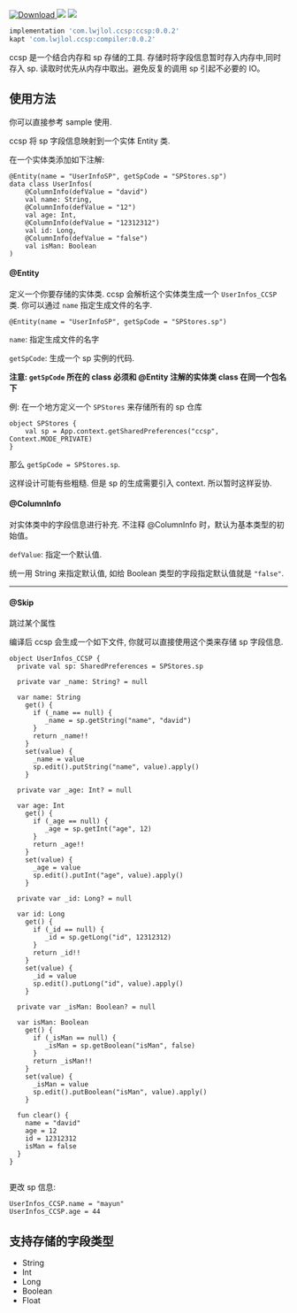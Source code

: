 
 [ ![Download](https://api.bintray.com/packages/wenchieh/maven/ccsp/images/download.svg) ](https://bintray.com/wenchieh/maven/bottombar/_latestVersion)
 ![](https://img.shields.io/badge/build-passing-green.svg)
 ![](https://img.shields.io/badge/license-MIT-orange.svg)

 ```gradle
implementation 'com.lwjlol.ccsp:ccsp:0.0.2'
kapt 'com.lwjlol.ccsp:compiler:0.0.2'
 ```

 ccsp 是一个结合内存和 sp 存储的工具. 存储时将字段信息暂时存入内存中,同时存入 sp. 读取时优先从内存中取出。避免反复的调用 sp 引起不必要的 IO。

 ## 使用方法
 你可以直接参考 sample 使用.  

 ccsp 将 sp 字段信息映射到一个实体 Entity 类.

 在一个实体类添加如下注解:
```
@Entity(name = "UserInfoSP", getSpCode = "SPStores.sp")
data class UserInfos(
    @ColumnInfo(defValue = "david")
    val name: String,
    @ColumnInfo(defValue = "12")
    val age: Int,
    @ColumnInfo(defValue = "12312312")
    val id: Long,
    @ColumnInfo(defValue = "false")
    val isMan: Boolean
)
```

#### @Entity

定义一个你要存储的实体类. ccsp 会解析这个实体类生成一个 `UserInfos_CCSP` 类. 你可以通过 `name` 指定生成文件的名字. 

```
@Entity(name = "UserInfoSP", getSpCode = "SPStores.sp")
```
`name`: 指定生成文件的名字  

`getSpCode`: 生成一个 sp 实例的代码.  

__注意:  `getSpCode` 所在的 class 必须和 @Entity 注解的实体类 class 在同一个包名下__

例: 在一个地方定义一个 `SPStores` 来存储所有的 sp 仓库  

```
object SPStores {
    val sp = App.context.getSharedPreferences("ccsp", Context.MODE_PRIVATE)
}
```
那么 `getSpCode = SPStores.sp`. 

这样设计可能有些粗糙. 但是 sp 的生成需要引入 context. 所以暂时这样妥协.

#### @ColumnInfo

对实体类中的字段信息进行补充. 不注释 @ColumnInfo 时，默认为基本类型的初始值。

`defValue`: 指定一个默认值. 

统一用 String 来指定默认值, 如给 Boolean 类型的字段指定默认值就是 `"false"`.

----

#### @Skip
跳过某个属性

编译后 ccsp  会生成一个如下文件, 你就可以直接使用这个类来存储 sp 字段信息.

```
object UserInfos_CCSP {
  private val sp: SharedPreferences = SPStores.sp

  private var _name: String? = null

  var name: String
    get() {
      if (_name == null) {
         _name = sp.getString("name", "david")
      }
      return _name!!
    }
    set(value) {
      _name = value
      sp.edit().putString("name", value).apply()
    }

  private var _age: Int? = null

  var age: Int
    get() {
      if (_age == null) {
         _age = sp.getInt("age", 12)
      }
      return _age!!
    }
    set(value) {
      _age = value
      sp.edit().putInt("age", value).apply()
    }

  private var _id: Long? = null

  var id: Long
    get() {
      if (_id == null) {
         _id = sp.getLong("id", 12312312)
      }
      return _id!!
    }
    set(value) {
      _id = value
      sp.edit().putLong("id", value).apply()
    }

  private var _isMan: Boolean? = null

  var isMan: Boolean
    get() {
      if (_isMan == null) {
         _isMan = sp.getBoolean("isMan", false)
      }
      return _isMan!!
    }
    set(value) {
      _isMan = value
      sp.edit().putBoolean("isMan", value).apply()
    }

  fun clear() {
    name = "david" 
    age = 12 
    id = 12312312 
    isMan = false 
  }
}


```

更改 sp 信息:
```
UserInfos_CCSP.name = "mayun"
UserInfos_CCSP.age = 44
```

## 支持存储的字段类型

* String
* Int
* Long
* Boolean
* Float
